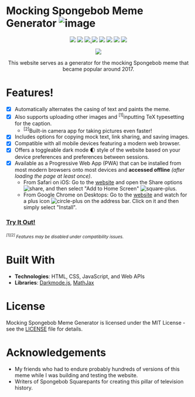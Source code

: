 # Mocking Spongebob Meme Generator ![image](https://user-images.githubusercontent.com/3473945/80951825-9a4d0000-8dc6-11ea-8842-1e420c1891d0.png)

<p align="center">
  <img src="http://hits.dwyl.com/denk0403/Mocking-Spongebob.svg">
  <img src="https://img.shields.io/github/last-commit/denk0403/Mocking-Spongebob">
  <a href="https://denk0403.github.io/Mocking-Spongebob/#">
    <img src="https://img.shields.io/website?down_message=offline&up_message=online&url=https%3A%2F%2Fdenk0403.github.io%2FMocking-Spongebob%2F%23">
  </a>
  <img src="https://img.shields.io/github/languages/code-size/denk0403/Mocking-Spongebob">
  <img src="https://img.shields.io/github/languages/count/denk0403/Mocking-Spongebob">
  <img src="https://img.shields.io/github/languages/top/denk0403/Mocking-Spongebob">
  <img src="https://cdn.rawgit.com/sindresorhus/awesome/d7305f38d29fed78fa85652e3a63e154dd8e8829/media/badge.svg">
  <a href="https://twitter.com/denk0403">
    <img src="https://img.shields.io/twitter/follow/denk0403?style=social">
  </a>
</p>

<p align="center">
  <img src="https://user-images.githubusercontent.com/3473945/80951922-c799ae00-8dc6-11ea-89ff-84fdd4cc5a1d.png">
</p>
<p align="center">
  This website serves as a generator for the mocking Spongebob meme that became popular around 2017.
</p>

# Features!

- [x] Automatically alternates the casing of text and paints the meme.
- [x] Also supports uploading other images and <sup>[1]</sup>inputting TeX typesetting for the caption.
  - <sup>[2]</sup>Built-in camera app for taking pictures even faster!
- [x] Includes options for copying mock text, link sharing, and saving images.
- [x] Compatible with all mobile devices featuring a modern web browser.
- [x] Offers a toggleable dark mode 🌓 style of the website based on your device preferences and preferences between sessions.
- [x] Available as a Progressive Web App (PWA) that can be installed from most modern browsers onto most devices and **accessed offline** _(after loading the page at least once)_.
  - From Safari on iOS: Go to the [website](https://denk0403.github.io/Mocking-Spongebob/) and open the Share options ![share](https://user-images.githubusercontent.com/3473945/81280920-2e1d0700-9027-11ea-8cf9-0d01023137d7.png), and then select "Add to Home Screen" ![square-plus](https://user-images.githubusercontent.com/3473945/81280919-2e1d0700-9027-11ea-993c-b1e2f7192ad6.png).
  - From Google Chrome on Desktops: Go to the [website](https://denk0403.github.io/Mocking-Spongebob/) and watch for a plus icon ![circle-plus](https://user-images.githubusercontent.com/3473945/81280918-2e1d0700-9027-11ea-8221-5679a3382109.png) on the address bar. Click on it and then simply select "Install".

### [**Try It Out!**](https://denk0403.github.io/Mocking-Spongebob/)

###### _<sup><sup>[1][2]</sup> Features may be disabled under compatibility issues.</sup>_

# Built With

- **Technologies**: HTML, CSS, JavaScript, and Web APIs
- **Libraries**: [Darkmode.js](https://darkmodejs.learn.uno/), [MathJax](https://www.mathjax.org/)

# License

Mocking Spongebob Meme Generator is licensed under the MIT License - see the [LICENSE](https://github.com/denk0403/Mocking-Spongebob/blob/master/LICENSE) file for details.

# Acknowledgements

- My friends who had to endure probably hundreds of versions of this meme while I was building and testing the website.
- Writers of Spongebob Squarepants for creating this pillar of television history.
